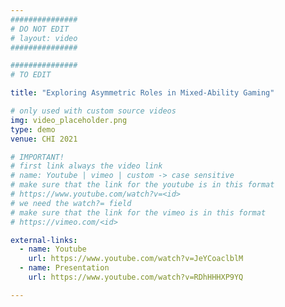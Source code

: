 ```yaml
---
###############
# DO NOT EDIT
# layout: video
###############

###############
# TO EDIT

title: "Exploring Asymmetric Roles in Mixed-Ability Gaming"

# only used with custom source videos
img: video_placeholder.png
type: demo
venue: CHI 2021

# IMPORTANT!
# first link always the video link
# name: Youtube | vimeo | custom -> case sensitive
# make sure that the link for the youtube is in this format
# https://www.youtube.com/watch?v=<id>
# we need the watch?= field
# make sure that the link for the vimeo is in this format
# https://vimeo.com/<id>

external-links:
  - name: Youtube
    url: https://www.youtube.com/watch?v=JeYCoaclblM
  - name: Presentation
    url: https://www.youtube.com/watch?v=RDhHHHXP9YQ

---
```


